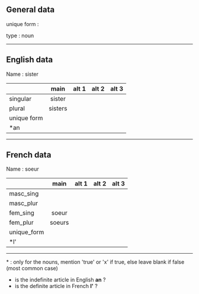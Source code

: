 ## General data

unique form :

type : noun

---

## English data

Name : sister

|             |  main   | alt 1 | alt 2 | alt 3 |
| :---------- | :-----: | :---: | :---: | ----- |
| singular    | sister  |       |       |       |
| plural      | sisters |       |       |       |
| unique form |         |       |       |       |
| \*an        |         |       |       |       |

---

## French data

Name : soeur

|             |  main  | alt 1 | alt 2 | alt 3 |
| :---------- | :----: | :---: | :---: | :---: |
| masc_sing   |        |       |       |       |
| masc_plur   |        |       |       |       |
| fem_sing    | soeur  |       |       |       |
| fem_plur    | soeurs |       |       |       |
| unique_form |        |       |       |       |
| \*l'        |        |       |       |       |

---

\* : only for the nouns, mention 'true' or 'x' if true, else leave blank if false (most common case)

- is the indefinite article in English **an** ?
- is the definite article in French **l'** ?
